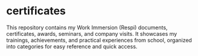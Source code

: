 # certificates
This repository contains my Work Immersion (Respi) documents, certificates, awards, seminars, and company visits. It showcases my trainings, achievements, and practical experiences from school, organized into categories for easy reference and quick access.
